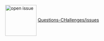 <p>
  <img src="https://github.com/mohamadhasansalmaaniyaan72/Questions-CHallenges/releases/download/main/circle.svg" width="100" style="vertical-align:middle" alt="open issue"/>
  <a href='https://github.com/mohamadhasansalmaaniyaan72/Questions-CHallenges/issues'>
    Questions-CHallenges/issues
</p>

